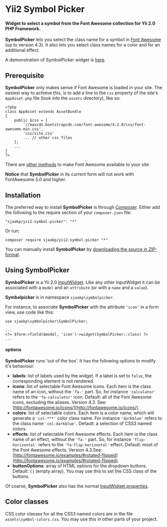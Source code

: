 Yii2 Symbol Picker
==================

#### Widget to select a symbol from the Font Awesome collection for Yii 2.0 PHP Framework. ####

**SymbolPicker** lets you select the class name for a symbol in [Font Awesome](http://fontawesome.io/) (up to version 4.3). It also lets you select class names for a color and for an additional effect.

A demonstration of SymbolPicker widget is [here](http://www.sjaakpriester.nl/software/symbolpicker).

## Prerequisite ##

**SymbolPicker** only makes sense if Font Awesome is loaded in your site. The easiest way to achieve this, is to add a line to the `css` property of the site's `AppAsset.php` file (look into the `assets` directory), like so:

    <?php
	class AppAsset extends AssetBundle
	{
	    public $css = [
        	'//maxcdn.bootstrapcdn.com/font-awesome/4.2.0/css/font-awesome.min.css',
        	'css/site.css'
			...	// other css files
    	];
		...	
	}
	?>

There are [other methods](http://fontawesome.io/get-started/) to make Font Awesome available to your site.

**Notice** that **SymbolPicker** in its current form will not work with FontAwesome 5.0 and higher. 

## Installation ##

The preferred way to install **SymbolPicker** is through [Composer](https://getcomposer.org/). Either add the following to the require section of your `composer.json` file:

`"sjaakp/yii2-symbol-picker": "*"` 

Or run:

`composer require sjaakp/yii2-symbol-picker "*"` 

You can manually install **SymbolPicker** by [downloading the source in ZIP-format](https://github.com/sjaakp/yii2-symbol-picker/archive/master.zip).

## Using SymbolPicker ##

**SymbolPicker** is a Yii 2.0 [InputWidget](http://www.yiiframework.com/doc-2.0/yii-widgets-inputwidget.html). Like any other InputWidget it can be associated with a `model` and an `attribute` (or with a `name` and a `value`).

**Symbolpicker** is in namespace `sjaakp\symbolpicker`.

For instance, to associate **SymbolPicker** with the attribute `'icon'` in a form view, use code like this:

    use sjaakp\symbolpicker\SymbolPicker;
        
	...
	<?= $form->field($model, 'icon')->widget(SymbolPicker::class) ?>
	...

#### options ####

**SymbolPicker** runs 'out of the box'. It has the following options to modify it's behaviour:

- **labels**: list of labels used by the widget. If a label is set to `false`, the corresponding element is not rendered.
- **icons**: list of selectable Font Awesome icons. Each item is the class name of an icon, without the `'fa-'` part. So, for instance `'calculator'` refers to the `'fa-calculator'` icon. Default: all of the Font Awesome icons, excluding the aliases. Version 4.3. See: [http://fontawesome.io/icons/](http://fontawesome.io/icons/).
- **colors**: list of selectable colors. Each item is a color name, which will generate a `'col-***'` color class name. For instance `'darkblue'` refers to the class name `'col-darkblue'`. Default: a selection of CSS3 named colors.
- **effects**: list of selectable Font Awesome effects. Each item is the class name of an effect, without the `'fa-'` part. So, for instance `'flip-horizontal'` refers to the `'fa-flip-horizontal'` effect. Default: most of the Font Awesome effects. Version 4.3.See: [http://fontawesome.io/examples/#rotated-flipped](http://fontawesome.io/examples/#rotated-flipped).
- **buttonOptions**: array of HTML options for the dropdown buttons. Default: `[]` (empty array). You may use this to set the CSS class of the buttons.

Of coarse, **SymbolPicker** also has the normal [InputWidget properties](http://www.yiiframework.com/doc-2.0/yii-widgets-inputwidget.html).

## Color classes ##

CSS color classes for all the CSS3 named colors are in the file `assets\symbol-colors.css`. You may use this in other parts of your project.
